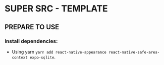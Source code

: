 # SUPER SRC - TEMPLATE

## PREPARE TO USE

### Install dependencies:
- Using yarn ```yarn add react-native-appearance react-native-safe-area-context expo-sqlite```.